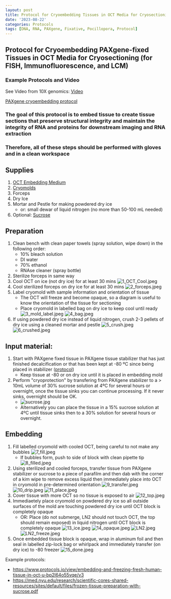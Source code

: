 ```yaml
---
layout: post
title: Protocol for Cryoembedding Tissues in OCT Media for Cryosectioning (for FISH, Immunofluorescence, and LCM)
date: '2023-08-22'
categories: Protocols
tags: [DNA, RNA, PAXgene, Fixative, Pocillopora, Protocol]
---
```


## Protocol for Cryoembedding PAXgene-fixed Tissues in OCT Media for Cryosectioning (for FISH, Immunofluorescence, and LCM)

### Example Protocols and Video

See Video from 10X genomics: [Video](https://www.youtube.com/watch?v=PCj8XrpskPw&list=PLfaSRwcfHcq0D8RTy9LR8sKsWcF6C8TAt&index=3)

[PAXgene cryoembedding protocol](https://www.preanalytix.com/storage/download/_ProductResources_/SuppProtocols/PROM-8405-002_PX14_SP_Tissue_System_Cryoembedding_PFPE_tissues_1216_WW.pdf)

### The goal of this protocol is to embed tissue to create tissue sections that preserve structural integrity and maintain the integrity of RNA and proteins for downstream imaging and RNA extraction

### Therefore, all of these steps should be performed with gloves and in a clean workspace

## Supplies
1. [OCT Embedding Medium](https://www.fishersci.com/shop/products/tissue-plus-o-c-t-compound/23730571#?keyword=o.c.t%20cryo)
2. [Cryomolds](https://us.vwr.com/store/product/4639407/null)
3. Forceps
4. Dry Ice
5. Mortar and Pestle for making powdered dry ice 
    - or: small dewar of liquid nitrogen (no more than 50-100 mL needed)
6. Optional: [Sucrose](https://www.fishersci.com/shop/products/sucrose-ultrapure-99/AAJ6427022#?keyword=sucrose)


## Preparation
1. Clean bench with clean paper towels (spray solution, wipe down) in the following order:
    - 10% bleach solution
    - DI water
    - 70% ethanol
    - RNAse cleaner (spray bottle)
2. Sterilize forceps in same way
3. Cool OCT on ice (not dry ice) for at least 30 mins
    ![1_OCT_Cool.jpeg](https://github.com/zdellaert/ZD_Putnam_Lab_Notebook/blob/master/images/protocols/cryoembedding/1_OCT_Cool.jpeg?raw=true)
4. Cool sterilized forceps on dry ice for at least 30 mins
    ![2_forceps.jpeg](https://github.com/zdellaert/ZD_Putnam_Lab_Notebook/blob/master/images/protocols/cryoembedding/2_forceps.jpeg?raw=true)
5. Label cryomold with sample information and orientation of tissue
    - The OCT will freeze and become opaque, so a diagram is useful to know the orientation of the tissue for sectioning
    - Place cryomold in labelled bag on dry ice to keep cool until ready
    ![3_mold_label.jpeg](https://github.com/zdellaert/ZD_Putnam_Lab_Notebook/blob/master/images/protocols/cryoembedding/3_mold_label.jpeg?raw=true)
    ![4_bag.jpeg](https://github.com/zdellaert/ZD_Putnam_Lab_Notebook/blob/master/images/protocols/cryoembedding/4_bag.jpeg?raw=true)
6. If using powdered dry ice instead of liquid nitrogen, crush 2-3 pellets of dry ice using a cleaned mortar and pestle
    ![5_crush.jpeg](https://github.com/zdellaert/ZD_Putnam_Lab_Notebook/blob/master/images/protocols/cryoembedding/5_crush.jpeg?raw=true)
    ![6_crushed.jpeg](https://github.com/zdellaert/ZD_Putnam_Lab_Notebook/blob/master/images/protocols/cryoembedding/6_crushed.jpeg?raw=true)

## Input material:
1. Start with PAXgene fixed tissue in PAXgene tissue stabilizer that has just finished decalcification or that has been kept at -80 ºC since being placed in stabilizer ([protocol](https://zdellaert.github.io/ZD_Putnam_Lab_Notebook/))
    - Keep tissue at -80 or on dry ice until it is placed in embedding mold
2. Perform "cryoprotection" by transfering from PAXgene stabilizer to a > 10mL volume of 30% sucrose solution at 4ºC for several hours or overnight, once the tissue sinks you can continue processing. If it never sinks, overnight should be OK.
    - ![sucrose.jpg](https://github.com/zdellaert/ZD_Putnam_Lab_Notebook/blob/master/images/protocols/cryoembedding/sucrose.jpg?raw=true)
    - Alternatively you can place the tissue in a 15% sucrose solution at 4ºC until tissue sinks then to a 30% solution for several hours or overnight.

## Embedding
1. Fill labelled cryomold with cooled OCT, being careful to not make any bubbles
    ![7_fill.jpeg](https://github.com/zdellaert/ZD_Putnam_Lab_Notebook/blob/master/images/protocols/cryoembedding/7_fill.jpeg?raw=true)
    - If bubbles form, push to side of block with clean pipette tip
        ![8_filled.jpeg](https://github.com/zdellaert/ZD_Putnam_Lab_Notebook/blob/master/images/protocols/cryoembedding/8_filled.jpeg?raw=true)
2. Using sterilized and cooled forceps, transfer tissue from PAXgene stabilizer or sucrose to a piece of parafilm and then dab with the corner of a kim wipe to remove excess liquid then immediately place into OCT in cryomold in pre-determined orientation
    ![9_transfer.jpeg](https://github.com/zdellaert/ZD_Putnam_Lab_Notebook/blob/master/images/protocols/cryoembedding/9_transfer.jpeg?raw=true)
    ![10_drip.jpeg](https://github.com/zdellaert/ZD_Putnam_Lab_Notebook/blob/master/images/protocols/cryoembedding/10_drip.jpeg?raw=true)
    ![11_place.jpeg](https://github.com/zdellaert/ZD_Putnam_Lab_Notebook/blob/master/images/protocols/cryoembedding/11_place.jpeg?raw=true)
3. Cover tissue with more OCT so no tissue is exposed to air
    ![12_top.jpeg](https://github.com/zdellaert/ZD_Putnam_Lab_Notebook/blob/master/images/protocols/cryoembedding/12_top.jpeg?raw=true)
4. Immediaetely place cryomold on powdered dry ice so all outside surfaces of the mold are touching powdered dry ice until OCT block is completely opaque
    - OR: Place (do not submerge, LN2 should not touch OCT, the top should remain exposed) in liquid nitrogen until OCT block is completely opaque
    ![13_ice.jpeg](https://github.com/zdellaert/ZD_Putnam_Lab_Notebook/blob/master/images/protocols/cryoembedding/13_ice.jpeg?raw=true)
    ![14_opaque.jpeg](https://github.com/zdellaert/ZD_Putnam_Lab_Notebook/blob/master/images/protocols/cryoembedding/14_opaque.jpeg?raw=true)
    ![LN2.jpeg](https://github.com/zdellaert/ZD_Putnam_Lab_Notebook/blob/master/images/protocols/cryoembedding/LN2.jpeg?raw=true)
    ![LN2_freeze.jpeg](https://github.com/zdellaert/ZD_Putnam_Lab_Notebook/blob/master/images/protocols/cryoembedding/LN2_freeze.jpeg?raw=true)
5. Once embedded tissue block is opaque, wrap in aluminum foil and then seal in labelled zip-lock bag or whirlpack and immediately transfer (on dry ice) to -80 freezer
    ![15_done.jpeg](https://github.com/zdellaert/ZD_Putnam_Lab_Notebook/blob/master/images/protocols/cryoembedding/15_done.jpeg?raw=true)


Example protocols:

- https://www.protocols.io/view/embedding-and-freezing-fresh-human-tissue-in-oct-u-bp2l64o55vqe/v3
- https://med.nyu.edu/research/scientific-cores-shared-resources/sites/default/files/frozen-tissue-preparation-with-sucrose.pdf

